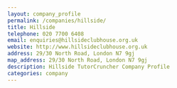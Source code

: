 ```yaml
---
layout: company_profile
permalink: /companies/hillside/
title: Hillside
telephone: 020 7700 6408
email: enquiries@hillsideclubhouse.org.uk
website: http://www.hillsideclubhouse.org.uk
address: 29/30 North Road, London N7 9gj
map_address: 29/30 North Road, London N7 9gj
description: Hillside TutorCruncher Company Profile
categories: company
---
```


